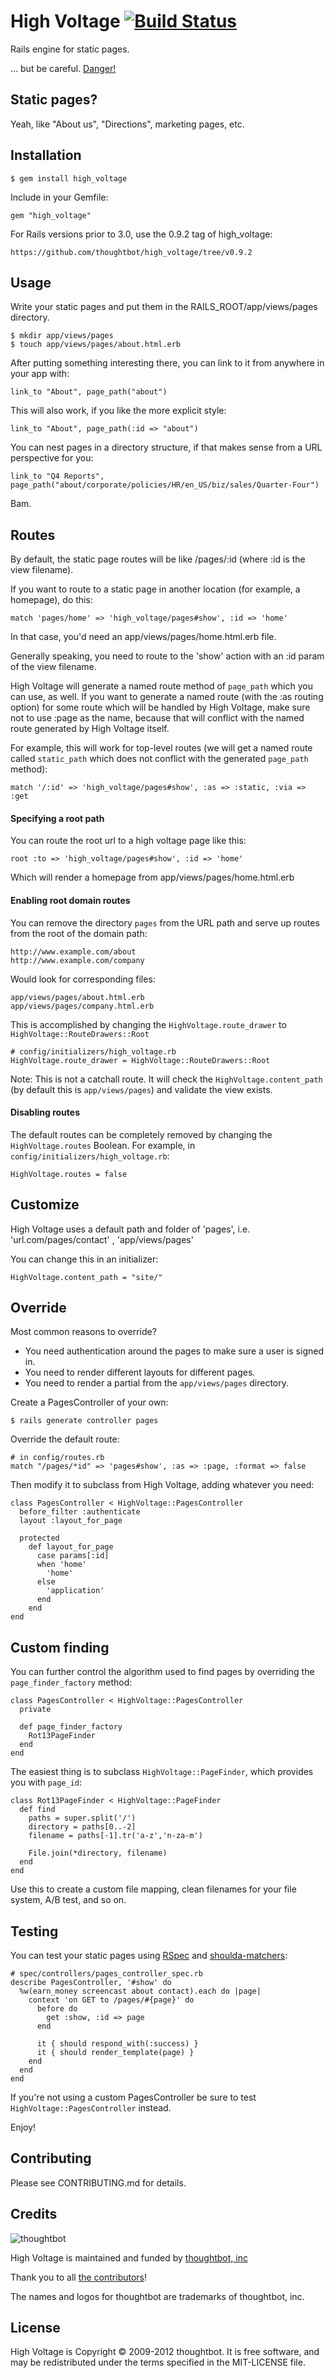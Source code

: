 # High Voltage [![Build Status](https://travis-ci.org/thoughtbot/high_voltage.png)](http://travis-ci.org/thoughtbot/high_voltage)

Rails engine for static pages.

... but be careful. [Danger!](http://www.youtube.com/watch?v=HD5tnb2RBYg)

Static pages?
-------------

Yeah, like "About us", "Directions", marketing pages, etc.

Installation
------------

    $ gem install high_voltage

Include in your Gemfile:

    gem "high_voltage"

For Rails versions prior to 3.0, use the 0.9.2 tag of high_voltage:

    https://github.com/thoughtbot/high_voltage/tree/v0.9.2

Usage
-----

Write your static pages and put them in the RAILS_ROOT/app/views/pages directory.

    $ mkdir app/views/pages
    $ touch app/views/pages/about.html.erb

After putting something interesting there, you can link to it from anywhere in your app with:

    link_to "About", page_path("about")

This will also work, if you like the more explicit style:

    link_to "About", page_path(:id => "about")

You can nest pages in a directory structure, if that makes sense from a URL perspective for you:

    link_to "Q4 Reports", page_path("about/corporate/policies/HR/en_US/biz/sales/Quarter-Four")

Bam.

Routes
------

By default, the static page routes will be like /pages/:id (where :id is the view filename).

If you want to route to a static page in another location (for example, a homepage), do this:

    match 'pages/home' => 'high_voltage/pages#show', :id => 'home'

In that case, you'd need an app/views/pages/home.html.erb file.

Generally speaking, you need to route to the 'show' action with an :id param of the view filename.

High Voltage will generate a named route method of `page_path` which you can use, as well.  If you
want to generate a named route (with the :as routing option) for some route which will be handled
by High Voltage, make sure not to use :page as the name, because that will conflict with the named
route generated by High Voltage itself.

For example, this will work for top-level routes (we will
get a named route called `static_path` which does not conflict with the generated `page_path` method):

    match '/:id' => 'high_voltage/pages#show', :as => :static, :via => :get

#### Specifying a root path

You can route the root url to a high voltage page like this:

    root :to => 'high_voltage/pages#show', :id => 'home'

Which will render a homepage from app/views/pages/home.html.erb

#### Enabling root domain routes

You can remove the directory `pages` from the URL path and serve up routes from 
the root of the domain path:

    http://www.example.com/about
    http://www.example.com/company

Would look for corresponding files:

    app/views/pages/about.html.erb
    app/views/pages/company.html.erb

This is accomplished by changing the `HighVoltage.route_drawer` to `HighVoltage::RouteDrawers::Root`

    # config/initializers/high_voltage.rb
    HighVoltage.route_drawer = HighVoltage::RouteDrawers::Root

Note: This is not a catchall route. It will check the `HighVoltage.content_path` 
(by default this is `app/views/pages`) and validate the view exists.

#### Disabling routes

The default routes can be completely removed by changing the
`HighVoltage.routes` Boolean. For example, in
`config/initializers/high_voltage.rb`:

    HighVoltage.routes = false

Customize
--------

High Voltage uses a default path and folder of 'pages', i.e. 'url.com/pages/contact' , 'app/views/pages'

You can change this in an initializer:

    HighVoltage.content_path = "site/"

Override
--------

Most common reasons to override?

  * You need authentication around the pages to make sure a user is signed in.
  * You need to render different layouts for different pages.
  * You need to render a partial from the `app/views/pages` directory.

Create a PagesController of your own:

    $ rails generate controller pages

Override the default route:

    # in config/routes.rb
    match "/pages/*id" => 'pages#show', :as => :page, :format => false

Then modify it to subclass from High Voltage, adding whatever you need:

    class PagesController < HighVoltage::PagesController
      before_filter :authenticate
      layout :layout_for_page

      protected
        def layout_for_page
          case params[:id]
          when 'home'
            'home'
          else
            'application'
          end
        end
    end

Custom finding
--------------

You can further control the algorithm used to find pages by overriding
the `page_finder_factory` method:

    class PagesController < HighVoltage::PagesController
      private

      def page_finder_factory
        Rot13PageFinder
      end
    end

The easiest thing is to subclass `HighVoltage::PageFinder`, which
provides you with `page_id`:

    class Rot13PageFinder < HighVoltage::PageFinder
      def find
        paths = super.split('/')
        directory = paths[0..-2]
        filename = paths[-1].tr('a-z','n-za-m')

        File.join(*directory, filename)
      end
    end

Use this to create a custom file mapping, clean filenames for your file
system, A/B test, and so on.

Testing
-------

You can test your static pages using [RSpec](https://github.com/rspec/rspec-rails) 
and [shoulda-matchers](https://github.com/thoughtbot/shoulda-matchers):

    # spec/controllers/pages_controller_spec.rb
    describe PagesController, '#show' do
      %w(earn_money screencast about contact).each do |page|
        context 'on GET to /pages/#{page}' do
          before do
            get :show, :id => page
          end

          it { should respond_with(:success) }
          it { should render_template(page) }
        end
      end
    end

If you're not using a custom PagesController be sure to test
`HighVoltage::PagesController` instead.

Enjoy!

Contributing
------------

Please see CONTRIBUTING.md for details.

Credits
-------

![thoughtbot](http://thoughtbot.com/images/tm/logo.png)

High Voltage is maintained and funded by [thoughtbot, inc](http://thoughtbot.com/community)

Thank you to all [the contributors](https://github.com/thoughtbot/high_voltage/contributors)!

The names and logos for thoughtbot are trademarks of thoughtbot, inc.

License
-------

High Voltage is Copyright © 2009-2012 thoughtbot. It is free software, and may
be redistributed under the terms specified in the MIT-LICENSE file.
